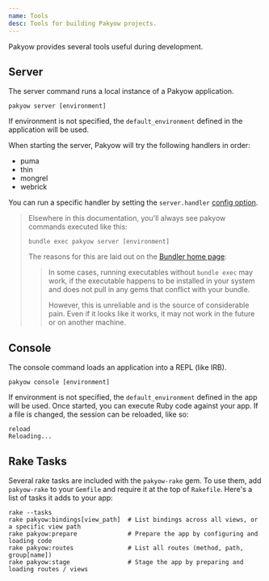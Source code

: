 ```yaml
---
name: Tools
desc: Tools for building Pakyow projects.
---
```


Pakyow provides several tools useful during development.

## Server

The server command runs a local instance of a Pakyow application.

```
pakyow server [environment]
```

If environment is not specified, the `default_environment` defined in the application will be used.

When starting the server, Pakyow will try the following handlers in order:

  - puma
  - thin
  - mongrel
  - webrick

You can run a specific handler by setting the `server.handler` [config option](/docs/config).

> Elsewhere in this documentation, you'll always see pakyow commands executed like this:
>
>```
>bundle exec pakyow server [environment]
>```
>
>The reasons for this are laid out on the [Bundler home page](http://bundler.io/ "Bundler home page"):
>
>>In some cases, running executables without `bundle exec` may work, if the executable happens to be installed in your system and does not pull in any gems that conflict with your bundle.
>>
>>However, this is unreliable and is the source of considerable pain. Even if it looks like it works, it may not work in the future or on another machine.

## Console

The console command loads an application into a REPL (like IRB).

```
pakyow console [environment]
```

If environment is not specified, the `default_environment` defined in the app will be used. Once started, you can execute Ruby code against your app. If a file is changed, the session can be reloaded, like so:

```
reload
Reloading...
```

## Rake Tasks

Several rake tasks are included with the `pakyow-rake` gem. To use them, add `pakyow-rake` to your `Gemfile` and require it at the top of `Rakefile`. Here's a list of tasks it adds to your app:

```
rake --tasks
rake pakyow:bindings[view_path]  # List bindings across all views, or a specific view path
rake pakyow:prepare              # Prepare the app by configuring and loading code
rake pakyow:routes               # List all routes (method, path, group[name])
rake pakyow:stage                # Stage the app by preparing and loading routes / views
```
